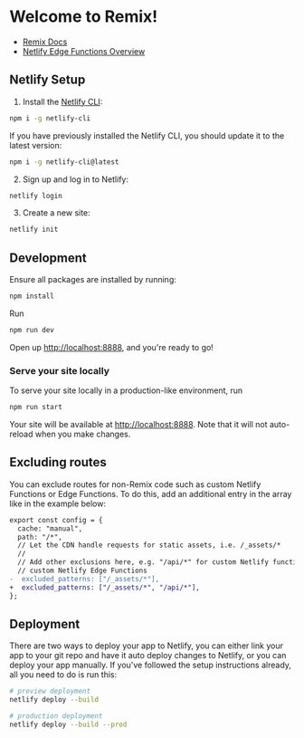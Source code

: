 # Welcome to Remix!

- [Remix Docs](https://remix.run/docs)
- [Netlify Edge Functions Overview](https://docs.netlify.com/edge-functions/overview/)

## Netlify Setup

1. Install the [Netlify CLI](https://docs.netlify.com/cli/get-started/):

```sh
npm i -g netlify-cli
```

If you have previously installed the Netlify CLI, you should update it to the latest version:

```sh
npm i -g netlify-cli@latest
```

2. Sign up and log in to Netlify:

```sh
netlify login
```

3. Create a new site:

```sh
netlify init
```

## Development

Ensure all packages are installed by running:

```sh
npm install
```

Run

```sh
npm run dev
```

Open up [http://localhost:8888](http://localhost:8888), and you're ready to go!

### Serve your site locally

To serve your site locally in a production-like environment, run

```sh
npm run start
```

Your site will be available at [http://localhost:8888](http://localhost:8888). Note that it will not auto-reload when you make changes.

## Excluding routes

You can exclude routes for non-Remix code such as custom Netlify Functions or Edge Functions. To do this, add an additional entry in the array like in the example below:

```diff
export const config = {
  cache: "manual",
  path: "/*",
  // Let the CDN handle requests for static assets, i.e. /_assets/*
  //
  // Add other exclusions here, e.g. "/api/*" for custom Netlify functions or
  // custom Netlify Edge Functions
-  excluded_patterns: ["/_assets/*"],
+  excluded_patterns: ["/_assets/*", "/api/*"],
};
```

## Deployment

There are two ways to deploy your app to Netlify, you can either link your app to your git repo and have it auto deploy changes to Netlify, or you can deploy your app manually. If you've followed the setup instructions already, all you need to do is run this:

```sh
# preview deployment
netlify deploy --build

# production deployment
netlify deploy --build --prod
```
